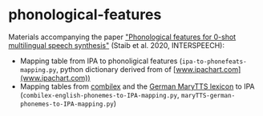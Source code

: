 # phonological-features

Materials accompanying the paper 
["Phonological features for 0-shot multilingual speech synthesis"](https://arxiv.org/abs/2008.04107)
(Staib et al. 2020, INTERSPEECH):
* Mapping table from IPA to phonoligical features 
 (`ipa-to-phonefeats-mapping.py`, python dictionary derived from of [www.ipachart.com](www.ipachart.com))
* Mapping tables from [combilex](http://homepages.inf.ed.ac.uk/korin/sitenew/Research/Combilex/index.html) 
  and the [German MaryTTS lexicon](https://github.com/marytts/marytts-lexicon-de/blob/master/modules/de/lexicon/de.txt)
  to IPA (`combilex-english-phonemes-to-IPA-mapping.py`, `maryTTS-german-phonemes-to-IPA-mapping.py`)

